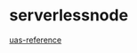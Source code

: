 # serverlessnode

[uas-reference](https://github.com/aiegoo/uas-reference/blob/master/data/nodeServerless.pdf)
